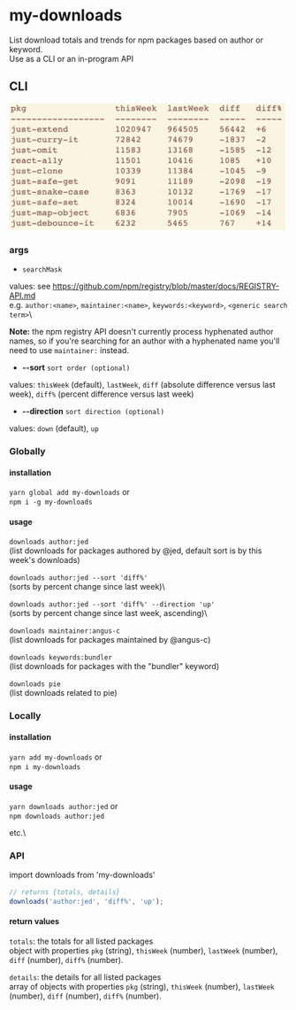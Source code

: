 # my-downloads

List download totals and trends for npm packages based on author or keyword.\
Use as a CLI or an in-program API

## CLI

<img src="images/cli-example.png" width="500"/>

### args

- `searchMask`

values: see https://github.com/npm/registry/blob/master/docs/REGISTRY-API.md \
e.g. `author:<name>`, `maintainer:<name>`, `keywords:<keyword>`, `<generic search term>`\

**Note:** the npm registry API doesn't currently process hyphenated author names, so if you're searching for an author with a hyphenated name you'll need to use `maintainer:` instead.

- **--sort** `sort order (optional)`

values: `thisWeek` (default), `lastWeek`, `diff` (absolute difference versus last week), `diff%` (percent difference versus last week)

- **--direction** `sort direction (optional)`

values: `down` (default), `up`

### Globally

#### installation

`yarn global add my-downloads` or\
`npm i -g my-downloads`

#### usage

`downloads author:jed`\
(list downloads for packages authored by @jed, default sort is by this week's downloads)

`downloads author:jed --sort 'diff%'`\
(sorts by percent change since last week)\

`downloads author:jed --sort 'diff%' --direction 'up'`\
(sorts by percent change since last week, ascending)\

`downloads maintainer:angus-c`\
(list downloads for packages maintained by @angus-c)

`downloads keywords:bundler`\
(list downloads for packages with the "bundler" keyword)

`downloads pie`\
(list downloads related to pie)

### Locally

#### installation

`yarn add my-downloads` or\
`npm i my-downloads`

#### usage

`yarn downloads author:jed` or\
`npm downloads author:jed`

etc.\

### API

import downloads from 'my-downloads'

```js
// returns {totals, details}
downloads('author:jed', 'diff%', 'up');
```

#### return values

`totals`: the totals for all listed packages\
object with properties `pkg` (string), `thisWeek` (number), `lastWeek` (number), `diff` (number), `diff%` (number).

`details`: the details for all listed packages\
array of objects with properties `pkg` (string), `thisWeek` (number), `lastWeek` (number), `diff` (number), `diff%` (number).
